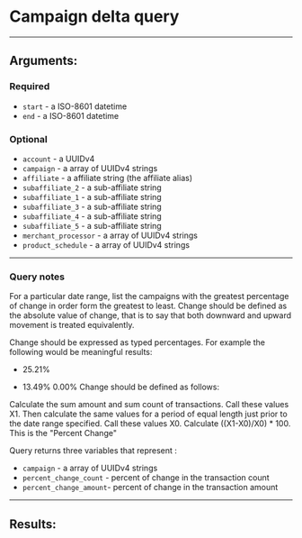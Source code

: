 # Campaign delta query

____

## Arguments:

### Required
* `start` - a ISO-8601 datetime
* `end` - a ISO-8601 datetime

### Optional
* `account` - a UUIDv4
* `campaign` -  a array of UUIDv4 strings
* `affiliate` -  a affiliate string (the affiliate alias)
* `subaffiliate_2` -  a sub-affiliate string
* `subaffiliate_1` -  a sub-affiliate string
* `subaffiliate_3` -  a sub-affiliate string
* `subaffiliate_4` -  a sub-affiliate string
* `subaffiliate_5` -  a sub-affiliate string
* `merchant_processor` -  a array of UUIDv4 strings
* `product_schedule` -  a array of UUIDv4 strings

---
### Query notes

For a particular date range, list the campaigns with the greatest percentage of change in order form the greatest to least.
Change should be defined as the absolute value of change, that is to say that both downward and upward movement is treated equivalently.

Change should be expressed as typed percentages. For example the following would be meaningful results:

+ 25.21%
- 13.49%
0.00%
Change should be defined as follows:

Calculate the sum amount and sum count of transactions. Call these values X1.
Then calculate the same values for a period of equal length just prior to the date range specified.
Call these values X0.
Calculate ((X1-X0)/X0) * 100. This is the "Percent Change"


Query returns three variables that represent :
* `campaign` -  a array of UUIDv4 strings
* `percent_change_count` - percent of change in the transaction count
* `percent_change_amount`- percent of change in the transaction amount

---
## Results:

```
```
